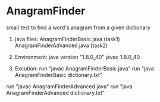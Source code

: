 # AnagramFinder
small test to find a word's anagram from a given dictionary

1. java files:
AnagramFinderBasic.java (task1)
AnagramFinderAdvanced.java (task2)

2. Environment:
java version "1.8.0_40"
javac 1.8.0_40

3. Excution:
run "javac AnagramFinderBasic.java"
run "java AnagramFinderBasic dictionary.txt"

run "javac AnagramFinderAdvanced.java"
run "java AnagramFinderAdvanced dictionary.txt"


